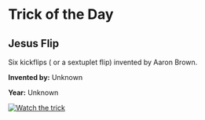 # Trick of the Day

## Jesus Flip

Six kickflips ( or a sextuplet flip) invented by Aaron Brown.

**Invented by:** Unknown

**Year:** Unknown

[![Watch the trick](https://img.youtube.com/vi/wYuT6zf08fY/0.jpg)](https://www.youtube.com/watch?v=wYuT6zf08fY)
